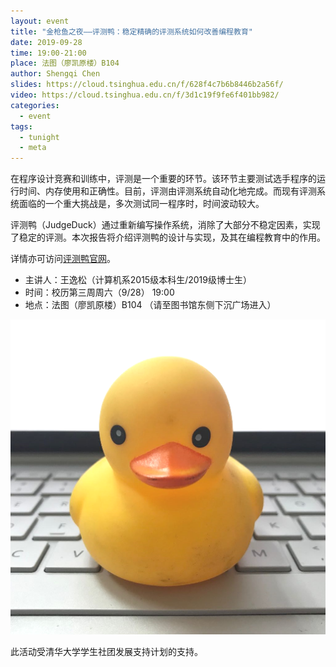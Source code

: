 ```yaml
---
layout: event
title: "金枪鱼之夜——评测鸭：稳定精确的评测系统如何改善编程教育"
date: 2019-09-28
time: 19:00-21:00
place: 法图（廖凯原楼）B104
author: Shengqi Chen
slides: https://cloud.tsinghua.edu.cn/f/628f4c7b6b8446b2a56f/
video: https://cloud.tsinghua.edu.cn/f/3d1c19f9fe6f401bb982/
categories:
  - event
tags:
  - tunight
  - meta
---
```


在程序设计竞赛和训练中，评测是一个重要的环节。该环节主要测试选手程序的运行时间、内存使用和正确性。目前，评测由评测系统自动化地完成。而现有评测系统面临的一个重大挑战是，多次测试同一程序时，时间波动较大。

评测鸭（JudgeDuck）通过重新编写操作系统，消除了大部分不稳定因素，实现了稳定的评测。本次报告将介绍评测鸭的设计与实现，及其在编程教育中的作用。

详情亦可访问[评测鸭官网](https://duck.ac)。

* 主讲人：王逸松（计算机系2015级本科生/2019级博士生）
* 时间：校历第三周周六（9/28） 19:00
* 地点：法图（廖凯原楼）B104 （请至图书馆东侧下沉广场进入）

![JudgeDuck](/assets/img/events/judgeduck-medium-centered.png)

此活动受清华大学学生社团发展支持计划的支持。
